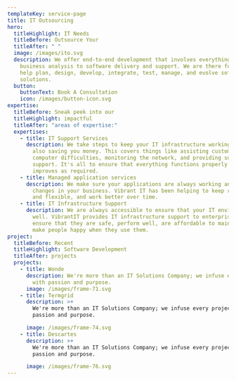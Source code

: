 ```yaml
---
templateKey: service-page
title: IT Outsourcing
hero:
  titleHighlight: IT Needs
  titleBefore: Outsource Your
  titleAfter: " "
  image: /images/ito.svg
  description: We offer end-to-end development that involves everything from
    business analysis to software delivery and support. We are there for you to
    help plan, design, develop, integrate, test, manage, and evolve software
    solutions.
  button:
    buttonText: Book A Consultation
    icon: /images/button-icon.svg
expertise:
  titleBefore: Sneak peek into our
  titleHighlight: impactful
  titleAfter: "areas of expertise:"
  expertises:
    - title: IT Support Services
      description: We take steps to keep your IT infrastructure working properly while
        also saving you money. This covers things like assisting customers with
        computer difficulties, monitoring the network, and providing software
        support. It's all to ensure that everything functions properly and
        improves as required.
    - title: Managed application services
      description: We make sure your applications are always working and keep up with
        changes in your business. Vibrant IT has been helping to keep reliable,
        and flexible, and work better over time.
    - title: IT Infrastructure Support
      description: We are always accessible to ensure that your IT environment runs
        well. VibrantIT provides IT infrastructure support to enterprises. We
        ensure that they are safe, perform well, are affordable to maintain, and
        make people happy when they use them.
project:
  titleBefore: Recent
  titleHighlight: Software Development
  titleAfter: projects
  projects:
    - title: Wonde
      description: We're more than an IT Solutions Company; we infuse every project
        with passion and purpose.
      image: /images/frame-71.svg
    - title: Termgrid
      description: >+
        We're more than an IT Solutions Company; we infuse every project with
        passion and purpose.

      image: /images/frame-74.svg
    - title: Descartes
      description: >+
        We're more than an IT Solutions Company; we infuse every project with
        passion and purpose.

      image: /images/frame-76.svg
---
```

